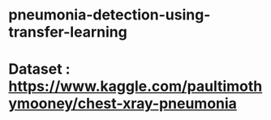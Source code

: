 # pneumonia-detection-using-transfer-learning
# Dataset : https://www.kaggle.com/paultimothymooney/chest-xray-pneumonia
